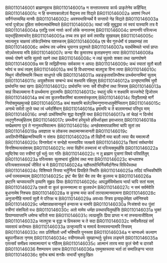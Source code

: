 BR0110146001	ब्राह्मण्युवाच
BR0110146001a	न सन्तापस्त्वया कार्यः प्राकृतेनेव कर्हिचित्
BR0110146001c	न हि सन्तापकालोऽयं वैद्यस्य तव विद्यते
BR0110146002a	अवश्यं निधनं सर्वैर्गन्तव्यमिह मानवैः
BR0110146002c	अवश्यभाविन्यर्थे वै सन्तापो नेह विद्यते
BR0110146003a	भार्या पुत्रोऽथ दुहिता सर्वमात्मार्थमिष्यते
BR0110146003c	व्यथां जहि सुबुद्ध्या त्वं स्वयं यास्यामि तत्र वै
BR0110146004a	एतद्धि परमं नार्याः कार्यं लोके सनातनम्
BR0110146004c	प्राणानपि परित्यज्य यद्भर्तृहितमाचरेत्
BR0110146005a	तच्च तत्र कृतं कर्म तवापीह सुखावहम्
BR0110146005c	भवत्यमुत्र चाक्षय्यं लोकेऽस्मिंश्च यशस्करम्
BR0110146006a	एष चैव गुरुर्धर्मो यं प्रवक्षाम्यहं तव
BR0110146006c	अर्थश्च तव धर्मश्च भूयानत्र प्रदृश्यते
BR0110146007a	यदर्थमिष्यते भार्या प्राप्तः सोऽर्थस्त्वया मयि
BR0110146007c	कन्या चैव कुमारश्च कृताहमनृणा त्वया
BR0110146008a	समर्थः पोषणे चासि सुतयो रक्षणे तथा
BR0110146008c	न त्वहं सुतयोः शक्ता तथा रक्षणपोषणे
BR0110146009a	मम हि त्वद्विहीनायाः सर्वकामा न आपदः
BR0110146009c	कथं स्यातां सुतौ बालौ भवेयं च कथं त्वहम्
BR0110146010a	कथं हि विधवानाथा बालपुत्रा विना त्वया
BR0110146010c	मिथुनं जीवयिष्यामि स्थिता साधुगते पथि
BR0110146011a	अहङ्कृतावलिप्तैश्च प्रार्थ्यमानामिमां सुताम्
BR0110146011c	अयुक्तैस्तव सम्बन्धे कथं शक्ष्यामि रक्षितुम्
BR0110146012a	उत्सृष्टमामिषं भूमौ प्रार्थयन्ति यथा खगाः
BR0110146012c	प्रार्थयन्ति जनाः सर्वे वीरहीनां तथा स्त्रियम्
BR0110146013a	साहं विचाल्यमाना वै प्रार्थ्यमाना दुरात्मभिः
BR0110146013c	स्थातुं पथि न शक्ष्यामि सज्जनेष्टे द्विजोत्तम
BR0110146014a	कथं तव कुलस्यैकामिमां बालामसंस्कृताम्
BR0110146014c	पितृपैतामहे मार्गे नियोक्तुमहमुत्सहे
BR0110146015a	कथं शक्ष्यामि बालेऽस्मिन्गुणानाधातुमीप्सितान् 
BR0110146015c	अनाथे सर्वतो लुप्ते यथा त्वं धर्मदर्शिवान्
BR0110146016a	इमामपि च ते बालामनाथां परिभूय माम्
BR0110146016c	अनर्हाः प्रार्थयिष्यन्ति शूद्रा वेदश्रुतिं यथा
BR0110146017a	तां चेदहं न दित्सेयं त्वद्गुणैरुपबृंहिताम्
BR0110146017c	प्रमथ्यैनां हरेयुस्ते हविर्ध्वाङ्क्षा इवाध्वरात्
BR0110146018a	सम्प्रेक्षमाणा पुत्रं ते नानुरूपमिवात्मनः
BR0110146018c	अनर्हवशमापन्नामिमां चापि सुतां तव
BR0110146019a	अवज्ञाता च लोकस्य तथात्मानमजानती
BR0110146019c	अवलिप्तैर्नरैर्ब्रह्मन्मरिष्यामि न संशयः
BR0110146020a	तौ विहीनौ मया बालौ त्वया चैव ममात्मजौ
BR0110146020c	विनश्येतां न सन्देहो मत्स्याविव जलक्षये
BR0110146021a	त्रितयं सर्वथाप्येवं विनशिष्यत्यसंशयम्
BR0110146021c	त्वया विहीनं तस्मात्त्वं मां परित्यक्तुमर्हसि
BR0110146022a	व्युष्टिरेषा परा स्त्रीणां पूर्वं भर्तुः परा गतिः
BR0110146022c	न तु ब्राह्मण पुत्राणां विषये परिवर्तितुम्
BR0110146023a	परित्यक्तः सुतश्चायं दुहितेयं तथा मया
BR0110146023c	बान्धवाश्च परित्यक्तास्त्वदर्थं जीवितं च मे
BR0110146024a	यज्ञैस्तपोभिर्नियमैर्दानैश्च विविधैस्तथा
BR0110146024c	विशिष्यते स्त्रिया भर्तुर्नित्यं प्रियहिते स्थितिः
BR0110146025a	तदिदं यच्चिकीर्षामि धर्म्यं परमसम्मतम्
BR0110146025c	इष्टं चैव हितं चैव तव चैव कुलस्य च
BR0110146026a	इष्टानि चाप्यपत्यानि द्रव्याणि सुहृदः प्रियाः
BR0110146026c	आपद्धर्मविमोक्षाय भार्या चापि सतां मतम्
BR0110146027a	एकतो वा कुलं कृत्स्नमात्मा वा कुलवर्धन
BR0110146027c	न समं सर्वमेवेति बुधानामेष निश्चयः
BR0110146028a	स कुरुष्व मया कार्यं तारयात्मानमात्मना
BR0110146028c	अनुजानीहि मामार्य सुतौ मे परिरक्ष च
BR0110146029a	अवध्याः स्त्रिय इत्याहुर्धर्मज्ञा धर्मनिश्चये
BR0110146029c	धर्मज्ञान्राक्षसानाहुर्न हन्यात्स च मामपि
BR0110146030a	निःसंशयो वधः पुंसां स्त्रीणां संशयितो वधः
BR0110146030c	अतो मामेव धर्मज्ञ प्रस्थापयितुमर्हसि
BR0110146031a	भुक्तं प्रियाण्यवाप्तानि धर्मश्च चरितो मया
BR0110146031c	त्वत्प्रसूतिः प्रिया प्राप्ता न मां तप्स्यत्यजीवितम्
BR0110146032a	जातपुत्रा च वृद्धा च प्रियकामा च ते सदा
BR0110146032c	समीक्ष्यैतदहं सर्वं व्यवसायं करोम्यतः
BR0110146033a	उत्सृज्यापि च मामार्य वेत्स्यस्यन्यामपि स्त्रियम्
BR0110146033c	ततः प्रतिष्ठितो धर्मो भविष्यति पुनस्तव
BR0110146034a	न चाप्यधर्मः कल्याण बहुपत्नीकता नृणाम्
BR0110146034c	स्त्रीणामधर्मः सुमहान्भर्तुः पूर्वस्य लङ्घने
BR0110146035a	एतत्सर्वं समीक्ष्य त्वमात्मत्यागं च गर्हितम्
BR0110146035c	आत्मानं तारय मया कुलं चेमौ च दारकौ
BR0110146036	वैशम्पायन उवाच
BR0110146036a	एवमुक्तस्तया भर्ता तां समालिङ्ग्य भारत
BR0110146036c	मुमोच बाष्पं शनकैः सभार्यो भृशदुःखितः
